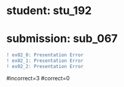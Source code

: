 # student: stu_192
# submission: sub_067

```diff
! ex02_0: Presentation Error
! ex02_1: Presentation Error
! ex02_2: Presentation Error
```
#incorrect=3
#correct=0
